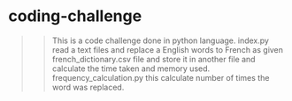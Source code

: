 # coding-challenge

>> This is a code challenge done in python language.
>> index.py read a text files and replace a English words to French as given french_dictionary.csv file and store it in another file and calculate the time taken and memory used.
>> frequency_calculation.py this calculate number of times the word was replaced.
